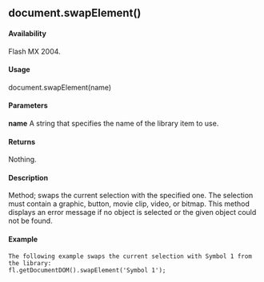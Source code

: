 ## document.swapElement()

#### Availability

Flash MX 2004.

#### Usage

document.swapElement(name)

#### Parameters

**name** A string that specifies the name of the library item to use.

#### Returns

Nothing.

#### Description

Method; swaps the current selection with the specified one. The selection must contain a graphic, button, movie clip, video, or bitmap. This method displays an error message if no object is selected or the given object could not be found.

#### Example

```
The following example swaps the current selection with Symbol 1 from the library:
fl.getDocumentDOM().swapElement('Symbol 1');

```